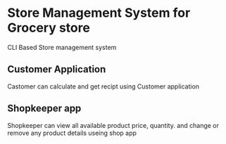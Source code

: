 # Store Management System for Grocery store
CLI Based Store management system
## Customer Application
Castomer can calculate and get recipt using Customer application

## Shopkeeper app
Shopkeeper can view all available product price, quantity. and change or remove any product details useing shop app

